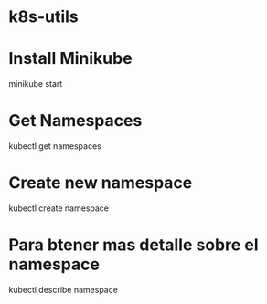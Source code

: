 # k8s-utils

# Install Minikube
minikube start

# Get Namespaces
kubectl get namespaces

# Create new namespace
kubectl create namespace <namespace-name>

# Para btener mas detalle sobre el namespace
kubectl describe namespace <namespace-name>
